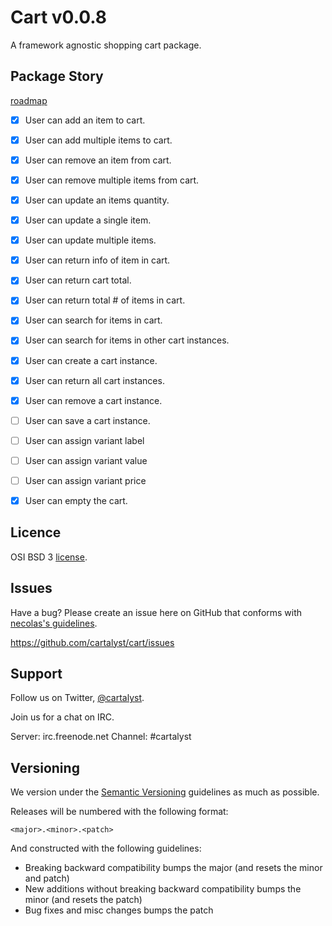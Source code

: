 # Cart v0.0.8

A framework agnostic shopping cart package.

Package Story
--------
[roadmap](roadmap.md)

- [x] User can add an item to cart.
- [x] User can add multiple items to cart.
- [x] User can remove an item from cart.
- [x] User can remove multiple items from cart.

- [x] User can update an items quantity.
- [x] User can update a single item.
- [x] User can update multiple items.

- [x] User can return info of item in cart.
- [x] User can return cart total.
- [x] User can return total # of items in cart.
- [x] User can search for items in cart.
- [x] User can search for items in other cart instances.

- [x] User can create a cart instance.
- [x] User can return all cart instances.
- [x] User can remove a cart instance.
- [ ] User can save a cart instance.

- [ ] User can assign variant label
- [ ] User can assign variant value
- [ ] User can assign variant price

- [x] User can empty the cart.


Licence
--------

OSI BSD 3 [license](license.md).

Issues
--------

Have a bug? Please create an issue here on GitHub that conforms with [necolas's guidelines](https://github.com/necolas/issue-guidelines).

https://github.com/cartalyst/cart/issues

Support
--------

Follow us on Twitter, [@cartalyst](http://twitter.com/cartalyst).

Join us for a chat on IRC.

Server: irc.freenode.net
Channel: #cartalyst

Versioning
----------

We version under the [Semantic Versioning](http://semver.org/) guidelines as much as possible.

Releases will be numbered with the following format:

`<major>.<minor>.<patch>`

And constructed with the following guidelines:

* Breaking backward compatibility bumps the major (and resets the minor and patch)
* New additions without breaking backward compatibility bumps the minor (and resets the patch)
* Bug fixes and misc changes bumps the patch


